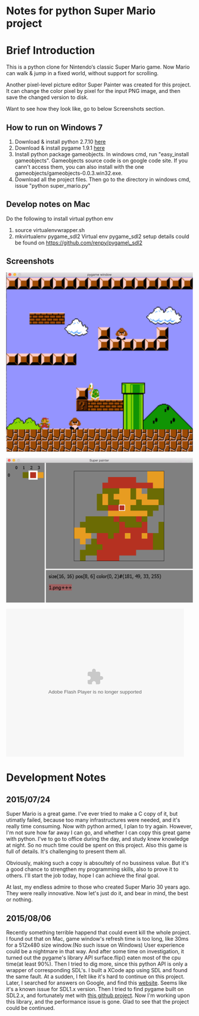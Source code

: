 Notes for python Super Mario project
=====

Brief Introduction
====
This is a python clone for Nintendo‘s classic Super Mario game. Now Mario can walk & jump in a fixed world, without support for scrolling.

Another pixel-level picture editor Super Painter was created for this project. It can change the color pixel by pixel for the input PNG image, and then save the changed version to disk.

Want to see how they look like, go to below Screenshots section.

How to run on Windows 7
----
1. Download & install python 2.7.10 [here](https://www.python.org/downloads/)
2. Download & install pygame 1.9.1 [here](http://pygame.org/ftp/pygame-1.9.1.win32-py2.7.msi)
3. Install python package gameobjects. In windows cmd, run "easy\_install gameobjects". Gameobjects source code is on google code site. If you cann't access them, you can also install with the one gameobjects/gameobjects-0.0.3.win32.exe.
4. Download all the project files. Then go to the directory in windows cmd, issue "python super\_mario.py"

Develop notes on Mac
----
Do the following to install virtual python env
1. source virtualenvwrapper.sh
2. mkvirtualenv pygame\_sdl2
Virtual env pygame\_sdl2 setup details could be found on https://github.com/renpy/pygame\_sdl2

Screenshots
----
![Super mario screenshot](./desc_png/super_mario_1.png)


![Super painter screenshot](./desc_png/super_painter_1.png)

<embed src='http://player.youku.com/player.php/sid/XMzQxODA2MjYyOA==/v.swf' allowFullScreen='true' quality='high' width='480' height='400' align='middle' allowScriptAccess='always' type='application/x-shockwave-flash'></embed>

Development Notes
=====

2015/07/24
-----

Super Mario is a great game. I've ever tried to make a C copy of it, but
utimatly failed, because too many infrastructures were needed, and it's really
time consuming. Now with python armed, I plan to try again. However, I'm not
sure how far away I can go, and whether I can copy this great game with python.
I've to go to office during the day, and study knew knowledge at night. So no
much time could be spent on this project. Also this game is full of details.
It's challenging to present them all.

Obviously, making such a copy is absoultely of no bussiness value. But it's a
good chance to strengthen my programming skills, also to prove it to others.
I'll start the job today, hope I can achieve the final goal.

At last, my endless admire to those who created Super Mario 30 years ago. They were
really innovative. Now let's just do it, and bear in mind, the best or nothing.


2015/08/06
----
Recently something terrible happend that could event kill the whole project. I found out that on Mac, game window's refresh time is too long, like 30ms for a 512x480 size window.(No such issue on Windows) User experience could be a nightmare in that way. And after some time on investigation, it turned out the pygame's library API surface.flip() eaten most of the cpu time(at least 90%). Then I tried to dig more, since this python API is only a wrapper of corresponding SDL's. I built a XCode app using SDL and found the same fault. At a sudden, I felt like it's hard to continue on this project.
Later, I searched for answers on Google, and find this [website](http://sdl.beuc.net/sdl.wiki/FAQ_MacOS_X_Windowed_Mode_is_slow). Seems like it's a known issue for SDL1.x version.
Then I tried to find pygame built on SDL2.x, and fortunately met with [this github project](https://github.com/renpy/pygame_sdl2). Now I'm working upon this library, and the performance issue is gone.
Glad to see that the project could be continued.
